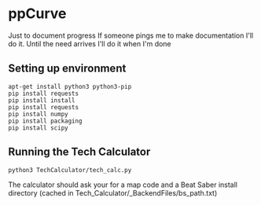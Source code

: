 # ppCurve

Just to document progress
If someone pings me to make documentation I'll do it. Until the need arrives I'll do it when I'm done

## Setting up environment

```
apt-get install python3 python3-pip
pip install requests
pip install install
pip install requests
pip install numpy
pip install packaging
pip install scipy
```

## Running the Tech Calculator

`python3 TechCalculator/tech_calc.py`

The calculator should ask your for a map code and a Beat Saber install directory (cached in Tech_Calculator/_BackendFiles/bs_path.txt)

